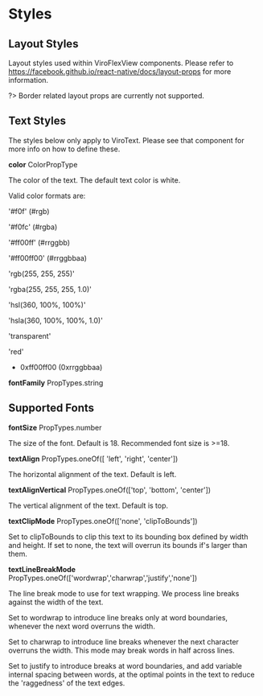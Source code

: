# Styles

## Layout Styles

Layout styles used within ViroFlexView components. Please refer to https://facebook.github.io/react-native/docs/layout-props for more information.

?> Border related layout props are currently not supported.

## Text Styles

The styles below only apply to ViroText. Please see that component for more info on how to define these.

**color**	ColorPropType

The color of the text. The default text color is white.

Valid color formats are:

'#f0f' (#rgb)

'#f0fc' (#rgba)

'#ff00ff' (#rrggbb)

'#ff00ff00' (#rrggbbaa)

'rgb(255, 255, 255)'

'rgba(255, 255, 255, 1.0)'

'hsl(360, 100%, 100%)'

'hsla(360, 100%, 100%, 1.0)'

'transparent'

'red'

* 0xff00ff00 (0xrrggbbaa)

**fontFamily**	PropTypes.string

## Supported Fonts

**fontSize**	PropTypes.number

The size of the font. Default is 18. Recommended font size is >=18.

**textAlign**	PropTypes.oneOf([ 'left', 'right', 'center'])

The horizontal alignment of the text. Default is left.

**textAlignVertical**	PropTypes.oneOf(['top', 'bottom', 'center'])

The vertical alignment of the text. Default is top.

**textClipMode**	PropTypes.oneOf(['none', 'clipToBounds'])

Set to clipToBounds to clip this text to its bounding box defined by width and height. If set to none, the text will overrun its bounds if's larger than them.

**textLineBreakMode**	PropTypes.oneOf(['wordwrap','charwrap','justify','none'])

The line break mode to use for text wrapping. We process line breaks against the width of the text.

Set to wordwrap to introduce line breaks only at word boundaries, whenever the next word overruns the width.

Set to charwrap to introduce line breaks whenever the next character overruns the width. This mode may break words in half across lines.

Set to justify to introduce breaks at word boundaries, and add variable internal spacing between words, at the optimal points in the text to reduce the 'raggedness' of the text edges.